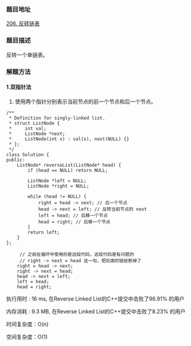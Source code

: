 ### 题目地址

[206. 反转链表](https://leetcode-cn.com/problems/reverse-linked-list/)

### 题目描述
反转一个单链表。

### 解题方法
#### 1.双指针法

1. 使用两个指针分别表示当前节点的前一个节点和后一个节点。

```
/**
 * Definition for singly-linked list.
 * struct ListNode {
 *     int val;
 *     ListNode *next;
 *     ListNode(int x) : val(x), next(NULL) {}
 * };
 */
class Solution {
public:
    ListNode* reverseList(ListNode* head) {
        if (head == NULL) return NULL;
        
        ListNode *left = NULL;
        ListNode *right = NULL;
        
        while (head != NULL) {
            right = head -> next; // 后一个节点
            head -> next = left; // 反转当前节点的 next
            left = head; // 后移一个节点
            head = right; // 后移一个节点
        }
        return left;
    }
};
```

```
	 // 之前在循环中使用的是这段代码，这段代码是有问题的
	 // right -> next = head 这一句，把后面的链给断掉了
    right = head -> next;
    right -> next = head;
    head -> next = left;
    left = head;
    head = right;
```

执行用时 : 16 ms, 在Reverse Linked List的C++提交中击败了96.91% 的用户

内存消耗 : 9.3 MB, 在Reverse Linked List的C++提交中击败了8.23% 的用户

时间复杂度：O(n)

空间复杂度：O(1)

